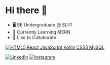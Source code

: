 <!-- GitHub Profile README -->
# Hi there 👋

- 🖥️ SE Undergraduate @ SLIIT
- 🔌 Currently Learning MERN
- 🔋 Like to Collaborate
  
[![HTML5,React,JavaScript,Kotlin,CSS3,MySQL](https://skillicons.dev/icons?i=html,react,javascript,kotlin,css,MySQL)]()

[![LinkedIn](https://img.shields.io/badge/LinkedIn-0077B5?style=for-the-badge&logo=linkedin&logoColor=white)](https://www.linkedin.com/in/your-linkedin-profile)
[![Instagram](https://img.shields.io/badge/Instagram-E4405F?style=for-the-badge&logo=instagram&logoColor=white)](https://www.instagram.com/your-instagram-profile)
  
